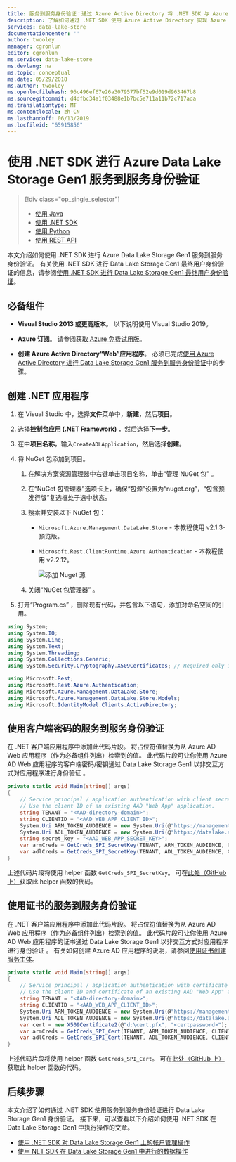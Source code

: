 ```yaml
---
title: 服务到服务身份验证：通过 Azure Active Directory 将 .NET SDK 与 Azure Data Lake Storage Gen1 配合使用 | Microsoft Docs
description: 了解如何通过 .NET SDK 使用 Azure Active Directory 实现 Azure Data Lake Storage Gen1 服务到服务身份验证
services: data-lake-store
documentationcenter: ''
author: twooley
manager: cgronlun
editor: cgronlun
ms.service: data-lake-store
ms.devlang: na
ms.topic: conceptual
ms.date: 05/29/2018
ms.author: twooley
ms.openlocfilehash: 96c496ef67e26a3079577bf52e9d019d963467b8
ms.sourcegitcommit: d4dfbc34a1f03488e1b7bc5e711a11b72c717ada
ms.translationtype: MT
ms.contentlocale: zh-CN
ms.lasthandoff: 06/13/2019
ms.locfileid: "65915856"
---
```

# <a name="service-to-service-authentication-with-azure-data-lake-storage-gen1-using-net-sdk"></a>使用 .NET SDK 进行 Azure Data Lake Storage Gen1 服务到服务身份验证
> [!div class="op_single_selector"]
> * [使用 Java](data-lake-store-service-to-service-authenticate-java.md)
> * [使用 .NET SDK](data-lake-store-service-to-service-authenticate-net-sdk.md)
> * [使用 Python](data-lake-store-service-to-service-authenticate-python.md)
> * [使用 REST API](data-lake-store-service-to-service-authenticate-rest-api.md)
>
>

本文介绍如何使用 .NET SDK 进行 Azure Data Lake Storage Gen1 服务到服务身份验证。 有关使用 .NET SDK 进行 Data Lake Storage Gen1 最终用户身份验证的信息，请参阅[使用 .NET SDK 进行 Data Lake Storage Gen1 最终用户身份验证](data-lake-store-end-user-authenticate-net-sdk.md)。

## <a name="prerequisites"></a>必备组件
* **Visual Studio 2013 或更高版本**。 以下说明使用 Visual Studio 2019。

* **Azure 订阅**。 请参阅[获取 Azure 免费试用版](https://azure.microsoft.com/pricing/free-trial/)。

* **创建 Azure Active Directory“Web”应用程序**。 必须已完成[使用 Azure Active Directory 进行 Data Lake Storage Gen1 服务到服务身份验证](data-lake-store-service-to-service-authenticate-using-active-directory.md)中的步骤。

## <a name="create-a-net-application"></a>创建 .NET 应用程序
1. 在 Visual Studio 中，选择**文件**菜单中，**新建**，然后**项目**。
2. 选择**控制台应用 (.NET Framework)** ，然后选择**下一步**。
3. 在中**项目名称**，输入`CreateADLApplication`，然后选择**创建**。

4. 将 NuGet 包添加到项目。

   1. 在解决方案资源管理器中右键单击项目名称，单击“管理 NuGet 包”  。
   2. 在“NuGet 包管理器”选项卡上，确保“包源”设置为“nuget.org”，“包含预发行版”复选框处于选中状态。    
   3. 搜索并安装以下 NuGet 包：

      * `Microsoft.Azure.Management.DataLake.Store` - 本教程使用 v2.1.3-预览版。
      * `Microsoft.Rest.ClientRuntime.Azure.Authentication` - 本教程使用 v2.2.12。

        ![添加 Nuget 源](./media/data-lake-store-get-started-net-sdk/data-lake-store-install-nuget-package.png "创建新的 Azure Data Lake 帐户")
   4. 关闭“NuGet 包管理器”  。

5. 打开“Program.cs”  ，删除现有代码，并包含以下语句，添加对命名空间的引用。

```csharp
using System;
using System.IO;
using System.Linq;
using System.Text;
using System.Threading;
using System.Collections.Generic;
using System.Security.Cryptography.X509Certificates; // Required only if you are using an Azure AD application created with certificates

using Microsoft.Rest;
using Microsoft.Rest.Azure.Authentication;
using Microsoft.Azure.Management.DataLake.Store;
using Microsoft.Azure.Management.DataLake.Store.Models;
using Microsoft.IdentityModel.Clients.ActiveDirectory;
```

## <a name="service-to-service-authentication-with-client-secret"></a>使用客户端密码的服务到服务身份验证
在 .NET 客户端应用程序中添加此代码片段。 将占位符值替换为从 Azure AD Web 应用程序（作为必备组件列出）检索到的值。 此代码片段可让你使用 Azure AD Web 应用程序的客户端密码/密钥通过 Data Lake Storage Gen1 以非交互方式对应用程序进行身份验证  。

```csharp
private static void Main(string[] args)
{
    // Service principal / application authentication with client secret / key
    // Use the client ID of an existing AAD "Web App" application.
    string TENANT = "<AAD-directory-domain>";
    string CLIENTID = "<AAD_WEB_APP_CLIENT_ID>";
    System.Uri ARM_TOKEN_AUDIENCE = new System.Uri(@"https://management.core.windows.net/");
    System.Uri ADL_TOKEN_AUDIENCE = new System.Uri(@"https://datalake.azure.net/");
    string secret_key = "<AAD_WEB_APP_SECRET_KEY>";
    var armCreds = GetCreds_SPI_SecretKey(TENANT, ARM_TOKEN_AUDIENCE, CLIENTID, secret_key);
    var adlCreds = GetCreds_SPI_SecretKey(TENANT, ADL_TOKEN_AUDIENCE, CLIENTID, secret_key);
}
```

上述代码片段将使用 helper 函数 `GetCreds_SPI_SecretKey`。 可在[此处（GitHub 上）](https://github.com/Azure-Samples/data-lake-analytics-dotnet-auth-options#getcreds_spi_secretkey)获取此 helper 函数的代码。

## <a name="service-to-service-authentication-with-certificate"></a>使用证书的服务到服务身份验证

在 .NET 客户端应用程序中添加此代码片段。 将占位符值替换为从 Azure AD Web 应用程序（作为必备组件列出）检索到的值。 此代码片段可让你使用 Azure AD Web 应用程序的证书通过 Data Lake Storage Gen1 以非交互方式对应用程序进行身份验证  。 有关如何创建 Azure AD 应用程序的说明，请参阅[使用证书创建服务主体](../active-directory/develop/howto-authenticate-service-principal-powershell.md#create-service-principal-with-self-signed-certificate)。

```csharp
private static void Main(string[] args)
{
    // Service principal / application authentication with certificate
    // Use the client ID and certificate of an existing AAD "Web App" application.
    string TENANT = "<AAD-directory-domain>";
    string CLIENTID = "<AAD_WEB_APP_CLIENT_ID>";
    System.Uri ARM_TOKEN_AUDIENCE = new System.Uri(@"https://management.core.windows.net/");
    System.Uri ADL_TOKEN_AUDIENCE = new System.Uri(@"https://datalake.azure.net/");
    var cert = new X509Certificate2(@"d:\cert.pfx", "<certpassword>");
    var armCreds = GetCreds_SPI_Cert(TENANT, ARM_TOKEN_AUDIENCE, CLIENTID, cert);
    var adlCreds = GetCreds_SPI_Cert(TENANT, ADL_TOKEN_AUDIENCE, CLIENTID, cert);
}
```

上述代码片段将使用 helper 函数 `GetCreds_SPI_Cert`。 可在[此处（GitHub 上）](https://github.com/Azure-Samples/data-lake-analytics-dotnet-auth-options#getcreds_spi_cert)获取此 helper 函数的代码。

## <a name="next-steps"></a>后续步骤
本文介绍了如何通过 .NET SDK 使用服务到服务身份验证进行 Data Lake Storage Gen1 身份验证。 接下来，可以查看以下介绍如何使用 .NET SDK 在 Data Lake Storage Gen1 中执行操作的文章。

* [使用 .NET SDK 对 Data Lake Storage Gen1 上的帐户管理操作](data-lake-store-get-started-net-sdk.md)
* [使用 NET SDK 在 Data Lake Storage Gen1 中进行的数据操作](data-lake-store-data-operations-net-sdk.md)

